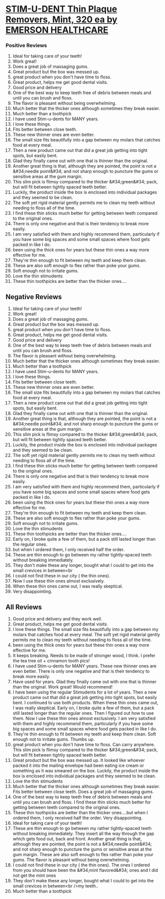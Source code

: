 # [STIM-U-DENT Thin Plaque Removers, Mint, 320 ea by EMERSON HEALTHCARE](https://products.checkmycream.com/products/STIM-U-DENT-Thin-Plaque-Removers-Mint-320-ea-by-EMERSON-HEALTHCARE.html)

### Positive Reviews

<ol>
      <li>Ideal for taking care of your teeth!</li>
      <li>Work great!</li>
      <li>Does a great job of massaging gums.</li>
      <li>Great product but the box was messed up.  </li>
      <li>great product when you don&#x27;t have time to floss.  </li>
      <li>Great product, helps me get good dental visits.</li>
      <li>Good price and delivery</li>
      <li>One of the best way to keep teeth free of debris between meals and until you can brush and floss.</li>
      <li>The flavor is pleasant without being overwhelming.</li>
      <li>Much better that the thicker ones although sometimes they break easier.</li>
      <li>Much better than a toothpick</li>
      <li>I have used Stim-u-dents for MANY years.</li>
      <li>I love these things.</li>
      <li>Fits better between close teeth.</li>
      <li>These new thinner ones are even better.</li>
      <li>The small size fits beautifully into a gap between my molars that catches food at every meal.</li>
      <li>Then a new product came out that did a great job getting into tight spots, but easily bent.  </li>
      <li>Glad they finally came out with one that is thinner than the original.</li>
      <li>Another great thing is that, although they are pointed, the point is not a &amp;#34;needle point&amp;#34; and not sharp enough to puncture the gums or sensitive areas at the gum margin.</li>
      <li>This slim pick is flimsy compared to the thicker &amp;#34;green&amp;#34; pack, but will fit between tightly spaced teeth better.</li>
      <li>Luckily, the product inside the box is enclosed into individual packages and they seemed to be clean.</li>
      <li>The soft yet rigid material gently permits me to clean my teeth without needing to floss all of the time.</li>
      <li>I find these thin sticks much better for getting between teeth compared to the original ones.</li>
      <li>There is only one negative and that is their tendency to break more easily.</li>
      <li>I am very satisfied with them and highly recommend them, particularly if you have some big spaces and some small spaces where food gets packed in like I do.</li>
      <li>been using the thick ones for years but these thin ones a way more effective for me.</li>
      <li>They&#x27;re thin enough to fit between my teeth and keep them clean.</li>
      <li>These are also soft enough to flex rather than poke your gums.</li>
      <li>Soft enough not to irritate gums.</li>
      <li>Love the thin stimudents</li>
      <li>These thin toothpicks are better than the thicker ones....</li>
</ol>


<h2>Negative Reviews</h2>
<ol>
<li> Ideal for taking care of your teeth!</li>
<li> Work great!</li>
<li> Does a great job of massaging gums.</li>
<li> Great product but the box was messed up.  </li>
<li> great product when you don&#x27;t have time to floss.  </li>
<li> Great product, helps me get good dental visits.</li>
<li> Good price and delivery</li>
<li> One of the best way to keep teeth free of debris between meals and until you can brush and floss.</li>
<li> The flavor is pleasant without being overwhelming.</li>
<li> Much better that the thicker ones although sometimes they break easier.</li>
<li> Much better than a toothpick</li>
<li> I have used Stim-u-dents for MANY years.</li>
<li> I love these things.</li>
<li> Fits better between close teeth.</li>
<li> These new thinner ones are even better.</li>
<li> The small size fits beautifully into a gap between my molars that catches food at every meal.</li>
<li> Then a new product came out that did a great job getting into tight spots, but easily bent.  </li>
<li> Glad they finally came out with one that is thinner than the original.</li>
<li> Another great thing is that, although they are pointed, the point is not a &amp;#34;needle point&amp;#34; and not sharp enough to puncture the gums or sensitive areas at the gum margin.</li>
<li> This slim pick is flimsy compared to the thicker &amp;#34;green&amp;#34; pack, but will fit between tightly spaced teeth better.</li>
<li> Luckily, the product inside the box is enclosed into individual packages and they seemed to be clean.</li>
<li> The soft yet rigid material gently permits me to clean my teeth without needing to floss all of the time.</li>
<li> I find these thin sticks much better for getting between teeth compared to the original ones.</li>
<li> There is only one negative and that is their tendency to break more easily.</li>
<li> I am very satisfied with them and highly recommend them, particularly if you have some big spaces and some small spaces where food gets packed in like I do.</li>
<li> been using the thick ones for years but these thin ones a way more effective for me.</li>
<li> They&#x27;re thin enough to fit between my teeth and keep them clean.</li>
<li> These are also soft enough to flex rather than poke your gums.</li>
<li> Soft enough not to irritate gums.</li>
<li> Love the thin stimudents</li>
<li> These thin toothpicks are better than the thicker ones....</li>
<li> Early on, I broke quite a few of them, but a pack still lasted longer than the regular ones.  </li>
<li> but when I ordered them, I only received half the order.  </li>
<li> These are thin enough to go between my rather tightly-spaced teeth without breaking immediately.</li>
<li> They don&#x27;t make these any longer, bought what I could to get into the small crevices in between&lt;br</li>
<li> I could not find these in our city ( the thin ones).</li>
<li> Now I use these thin ones almost exclusively.  </li>
<li> When these thin ones came out, I was really skeptical.  </li>
<li> Very disappointing.</li>
</ol>

<h2>All Reviews</h2>

<ol>
    <li> Good price and delivery and they work well.</li>
    <li> Great product, helps me get good dental visits.</li>
    <li> I love these things. The small size fits beautifully into a gap between my molars that catches food at every meal. The soft yet rigid material gently permits me to clean my teeth without needing to floss all of the time.</li>
    <li> been using the thick ones for years but these thin ones a way more effective for me.</li>
    <li> It keeps breaking.  Needs to be made of stronger wood, I think.  I prefer the tea tree oil + cinnamon tooth pics!</li>
    <li> I have used Stim-u-dents for MANY years. These new thinner ones are even better. There is only one negative and that is their tendency to break more easily.</li>
    <li> Have used for years. Glad they finally came out with one that is thinner than the original. Work great! Would recommend!</li>
    <li> I have been using the regular Stimudents for a lot of years.  Then a new product came out that did a great job getting into tight spots, but easily bent.  I continued to use both products.  When these thin ones came out, I was really skeptical.  Early on, I broke quite a few of them, but a pack still lasted longer than the regular ones.  Then I figured out how to use them.  Now I use these thin ones almost exclusively.  I am very satisfied with them and highly recommend them, particularly if you have some big spaces and some small spaces where food gets packed in like I do.</li>
    <li> They&#x27;re thin enough to fit between my teeth and keep them clean. Soft enough not to irritate gums. Thumbs up.</li>
    <li> great product when you don&#x27;t have time to floss.  Can carry anywhere.  This slim pick is flimsy compared to the thicker &amp;#34;green&amp;#34; pack, but will fit between tightly spaced teeth better.</li>
    <li> Great product but the box was messed up.  It looked like whoever packed it into the  mailing envelope had been eating ice cream or something as it was smeared on the box.  Luckily, the product inside the box is enclosed into individual packages and they seemed to be clean.</li>
    <li> Love the thin stimudents</li>
    <li> Much better that the thicker ones although sometimes they break easier. Fits better between close teeth. Does a great job of massaging gums.</li>
    <li> One of the best way to keep teeth free of debris between meals and until you can brush and floss. I find these thin sticks much better for getting between teeth compared to the original ones.</li>
    <li> These thin toothpicks are better than the thicker ones....but when I ordered them, I only received half the order.  Very disappointing.</li>
    <li> Ideal for taking care of your teeth!</li>
    <li> These are thin enough to go between my rather tightly-spaced teeth without breaking immediately. They insert all the way through the gap which gets food out, back and front. Another great thing is that, although they are pointed, the point is not a &amp;#34;needle point&amp;#34; and not sharp enough to puncture the gums or sensitive areas at the gum margin. These are also soft enough to flex rather than poke your gums. The flavor is pleasant without being overwhelming.</li>
    <li> I could not find these in our city ( the thin ones). The ones I ordered from you should have been the &amp;#34;mint flavored&amp;#34; ones and I did not get the mint ones</li>
    <li> They don&#x27;t make these any longer, bought what I could to get into the small crevices in between&lt;br /&gt;my teeth..</li>
    <li> Much better than a toothpick</li>
</ol>




